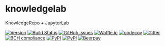 # knowledgelab
KnowledgeRepo + JupyterLab

[![Version](https://img.shields.io/badge/version-0.0.1-lightgrey.svg)](https://img.shields.io/badge/version-0.0.1-lightgrey.svg)
[![Build Status](https://travis-ci.org/timkpaine/knowledgelab.svg?branch=master)](https://travis-ci.org/timkpaine/knowledgelab)
[![GitHub issues](https://img.shields.io/github/issues/timkpaine/knowledgelab.svg)]()
[![Waffle.io](https://badge.waffle.io/timkpaine/knowledgelab.svg?label=ready&title=Ready)](http://waffle.io/timkpaine/knowledgelab)
[![codecov](https://codecov.io/gh/timkpaine/knowledgelab/branch/master/graph/badge.svg)](https://codecov.io/gh/timkpaine/knowledgelab)
[![Gitter](https://img.shields.io/gitter/room/nwjs/nw.js.svg)](https://gitter.im/knowledge_lab/Lobby)
[![BCH compliance](https://bettercodehub.com/edge/badge/timkpaine/knowledgelab?branch=master)](https://bettercodehub.com/)
[![PyPI](https://img.shields.io/pypi/v/knowledgelab.svg)]()
[![PyPI](https://img.shields.io/pypi/l/knowledgelab.svg)]()
[![Beerpay](https://beerpay.io/timkpaine/knowledgelab/badge.svg?style=flat)](https://beerpay.io/timkpaine/knowledgelab)
